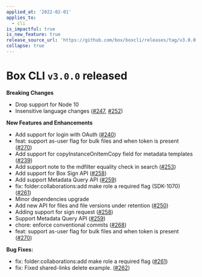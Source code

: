 ```yaml
---
applied_at: '2022-02-01'
applies_to:
  - cli
is_impactful: true
is_new_feature: true
release_source_url: 'https://github.com/box/boxcli/releases/tag/v3.0.0'
collapse: true
---
```


# Box CLI `v3.0.0` released

**Breaking Changes**

* Drop support for Node 10
* Insensitive language changes ([#247][1], [#252][2])

**New Features and Enhancements**

* Add support for login with OAuth ([#240][3])
* feat: support as-user flag for bulk files and when token is present ([#270][4])
* Add support for copyInstanceOnItemCopy field for metadata templates  ([#239][5])
* Add support note to the mdfilter equality check in search ([#253][6])
* Add support for Box Sign API ([#258][7])
* Add support Metadata Query API ([#259][8])
* fix: folder:collaborations:add make role a required flag (SDK-1070) ([#261][9])
* Minor dependencies upgrade
* Add new API for files and file versions under retention ([#250][10])
* Adding support for sign request ([#258][11])
* Support Metadata Query API ([#259][12])
* chore: enforce conventional commits ([#268][13])
* feat: support as-user flag for bulk files and when token is present ([#270][14])

**Bug Fixes:**

* fix: folder:collaborations:add make role a required flag ([#261][15])
* fix: Fixed shared-links delete example. ([#262][16])

[1]: https://github.com/box/boxcli/issues/247

[2]: https://github.com/box/boxcli/issues/252

[3]: https://github.com/box/boxcli/pull/240

[4]: https://github.com/box/boxcli/pull/270

[5]: https://github.com/box/boxcli/pull/239

[6]: https://github.com/box/boxcli/pull/253

[7]: https://github.com/box/boxcli/pull/258

[8]: https://github.com/box/boxcli/pull/259

[9]: https://github.com/box/boxcli/pull/261

[10]: https://github.com/box/boxcli/issues/250

[11]: https://github.com/box/boxcli/issues/258

[12]: https://github.com/box/boxcli/issues/259

[13]: https://github.com/box/boxcli/issues/268

[14]: https://github.com/box/boxcli/issues/270

[15]: https://github.com/box/boxcli/issues/261

[16]: https://github.com/box/boxcli/issues/262
